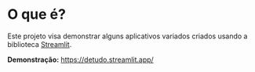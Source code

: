 # O que é?
Este projeto visa demonstrar alguns aplicativos variados criados usando a biblioteca [Streamlit](https://streamlit.io/).

**Demonstração:** https://detudo.streamlit.app/ 
